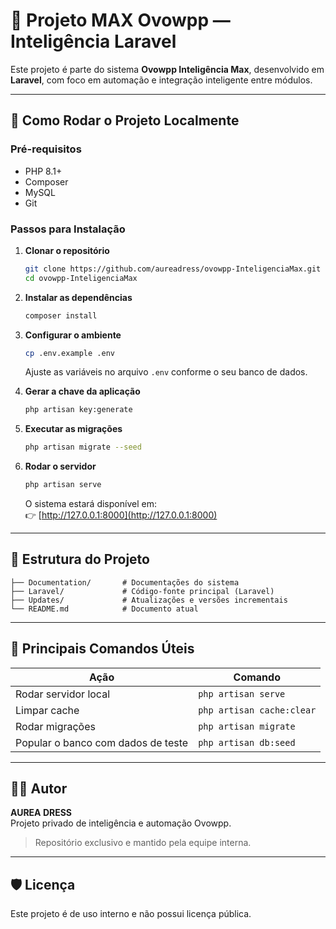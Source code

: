 # 🧠 Projeto MAX Ovowpp — Inteligência Laravel

Este projeto é parte do sistema **Ovowpp Inteligência Max**, desenvolvido em **Laravel**, com foco em automação e integração inteligente entre módulos.

---

## 🚀 Como Rodar o Projeto Localmente

### Pré-requisitos
- PHP 8.1+
- Composer
- MySQL
- Git

### Passos para Instalação

1. **Clonar o repositório**
   ```bash
   git clone https://github.com/aureadress/ovowpp-InteligenciaMax.git
   cd ovowpp-InteligenciaMax
   ```

2. **Instalar as dependências**
   ```bash
   composer install
   ```

3. **Configurar o ambiente**
   ```bash
   cp .env.example .env
   ```
   Ajuste as variáveis no arquivo `.env` conforme o seu banco de dados.

4. **Gerar a chave da aplicação**
   ```bash
   php artisan key:generate
   ```

5. **Executar as migrações**
   ```bash
   php artisan migrate --seed
   ```

6. **Rodar o servidor**
   ```bash
   php artisan serve
   ```
   O sistema estará disponível em:  
   👉 [http://127.0.0.1:8000](http://127.0.0.1:8000)

---

## 📁 Estrutura do Projeto

```
├── Documentation/       # Documentações do sistema
├── Laravel/             # Código-fonte principal (Laravel)
├── Updates/             # Atualizações e versões incrementais
└── README.md            # Documento atual
```

---

## 🧰 Principais Comandos Úteis

| Ação | Comando |
|------|----------|
| Rodar servidor local | `php artisan serve` |
| Limpar cache | `php artisan cache:clear` |
| Rodar migrações | `php artisan migrate` |
| Popular o banco com dados de teste | `php artisan db:seed` |

---

## 🧑‍💻 Autor
**AUREA DRESS**  
Projeto privado de inteligência e automação Ovowpp.  
> Repositório exclusivo e mantido pela equipe interna.

---

## 🛡️ Licença
Este projeto é de uso interno e não possui licença pública.
